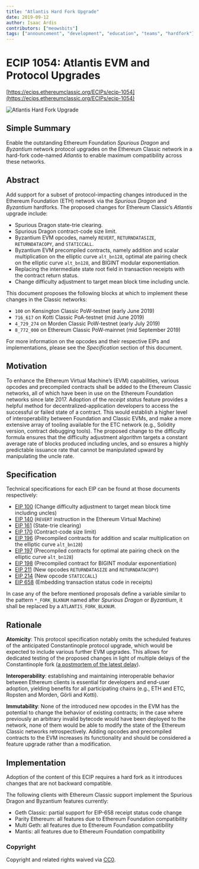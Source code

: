 ```yaml
---
title: "Atlantis Hard Fork Upgrade"
date: 2019-09-12
author: Isaac Ardis
contributors: ["meowsbits"]
tags: ["announcement", "development", "education", "teams", "hardfork"]
---
```


# ECIP 1054: Atlantis EVM and Protocol Upgrades

[https://ecips.ethereumclassic.org/ECIPs/ecip-1054](https://ecips.ethereumclassic.org/ECIPs/ecip-1054)

![Atlantis Hard Fork Upgrade](./hardfork_atlantis1.jpg)

## Simple Summary

Enable the outstanding Ethereum Foundation *Spurious Dragon* and *Byzantium* network protocol upgrades on the Ethereum Classic network in a hard-fork code-named *Atlantis* to enable maximum compatibility across these networks.

## Abstract

Add support for a subset of protocol-impacting changes introduced in the Ethereum Foundation (ETH) network via the *Spurious Dragon* and *Byzantium* hardforks. The proposed changes for Ethereum Classic’s *Atlantis* upgrade include:

* Spurious Dragon state-trie clearing.
* Spurious Dragon contract-code size limit.
* Byzantium EVM opcodes, namely `REVERT`, `RETURNDATASIZE`, `RETURNDATACOPY`, and `STATICCALL`.
* Byzantium EVM precompiled contracts, namely addition and scalar multiplication on the elliptic curve `alt_bn128`, optimal ate pairing check on the elliptic curve `alt_bn128`, and BIGINT modular exponentiation.
* Replacing the intermediate state root field in transaction receipts with the contract return status.
* Change difficulty adjustment to target mean block time including uncle.

This document proposes the following blocks at which to implement these changes in the Classic networks:

* `100` on Kensington Classic PoW-testnet (early June 2019)
* `716_617` on Kotti Classic PoA-testnet (mid June 2019)
* `4_729_274` on Morden Classic PoW-testnet (early July 2019)
* `8_772_000` on Ethereum Classic PoW-mainnet (mid September 2019)

For more information on the opcodes and their respective EIPs and implementations, please see the *Specification* section of this document.

## Motivation

To enhance the Ethereum Virtual Machine’s (EVM) capabilities, various opcodes and precompiled contracts shall be added to the Ethereum Classic networks, all of which have been in use on the Ethereum Foundation networks since late 2017. Adoption of the *receipt status* feature provides a helpful method for decentralized-application developers to access the successful or failed state of a contract. This would establish a higher level of interoperability between Foundation and Classic EVMs, and make a more extensive array of tooling available for the ETC network (e.g., Solidity version, contract debugging tools). The proposed change to the difficulty formula ensures that the difficulty adjustment algorithm targets a constant average rate of blocks produced including uncles, and so ensures a highly predictable issuance rate that cannot be manipulated upward by manipulating the uncle rate.

## Specification

Technical specifications for each EIP can be found at those documents respectively:

* [EIP 100](https://eips.ethereum.org/EIPS/eip-100) (Change difficulty adjustment to target mean block time including uncles)
* [EIP 140](https://eips.ethereum.org/EIPS/eip-140) (`REVERT` instruction in the Ethereum Virtual Machine)
* [EIP 161](https://eips.ethereum.org/EIPS/eip-161) (State-trie clearing)
* [EIP 170](https://eips.ethereum.org/EIPS/eip-170) (Contract-code size limit)
* [EIP 196](https://eips.ethereum.org/EIPS/eip-196) (Precompiled contracts for addition and scalar multiplication on the elliptic curve `alt_bn128`)
* [EIP 197](https://eips.ethereum.org/EIPS/eip-197) (Precompiled contracts for optimal ate pairing check on the elliptic curve `alt_bn128`)
* [EIP 198](https://eips.ethereum.org/EIPS/eip-198) (Precompiled contract for BIGINT modular exponentiation)
* [EIP 211](https://eips.ethereum.org/EIPS/eip-211) (New opcodes `RETURNDATASIZE` and `RETURNDATACOPY`)
* [EIP 214](https://eips.ethereum.org/EIPS/eip-214) (New opcode `STATICCALL`)
* [EIP 658](https://eips.ethereum.org/EIPS/eip-658) (Embedding transaction status code in receipts)

In case any of the before mentioned proposals define a variable similar to the pattern `*_FORK_BLKNUM` named after *Spurious Dragon* or *Byzantium*, it shall be replaced by a `ATLANTIS_FORK_BLKNUM`.

## Rationale

**Atomicity**: This protocol specification notably omits the scheduled features of the anticipated Constantinople protocol upgrade, which would be expected to include various further EVM upgrades. This allows for dedicated testing of the proposed changes in light of multiple delays of the Constantinople fork ([a postmortem of the latest delay](https://medium.com/ethereum-cat-herders/a-post-mortem-report-the-constantinople-ethereum-hard-fork-postponement-dd780d7ae63d)).

**Interoperability**: establishing and maintaining interoperable behavior between Ethereum clients is essential for developers and end-user adoption, yielding benefits for all participating chains (e.g., ETH and ETC, Ropsten and Morden, Görli and Kotti).

**Immutability**: None of the introduced new opcodes in the EVM has the potential to change the behavior of existing contracts; in the case where previously an arbitrary invalid bytecode would have been deployed to the network, none of them would be able to modify the state of the Ethereum Classic networks retrospectively. Adding opcodes and precompiled contracts to the EVM increases its functionality and should be considered a feature upgrade rather than a modification.

## Implementation

Adoption of the content of this ECIP requires a hard fork as it introduces changes that are not backward compatible.

The following clients with Ethereum Classic support implement the Spurious Dragon and Byzantium features currently:

* Geth Classic: partial support for EIP-658 receipt status code change
* Parity Ethereum: all features due to Ethereum Foundation compatibility
* Multi Geth: all features due to Ethereum Foundation compatibility
* Mantis: all features due to Ethereum Foundation compatibility

### Copyright

Copyright and related rights waived via [CC0](https://creativecommons.org/publicdomain/zero/1.0/).
